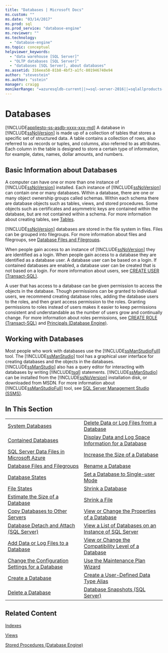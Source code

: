 ```yaml
---
title: "Databases | Microsoft Docs"
ms.custom: ""
ms.date: "03/14/2017"
ms.prod: sql
ms.prod_service: "database-engine"
ms.reviewer: ""
ms.technology: 
  - "database-engine"
ms.topic: conceptual
helpviewer_keywords: 
  - "data warehouse [SQL Server]"
  - "OLTP databases [SQL Server]"
  - "databases [SQL Server], about databases"
ms.assetid: 316eea58-81b8-4bf3-a1fc-801946740e94
author: "stevestein"
ms.author: "sstein"
manager: craigg
monikerRange: "=azuresqldb-current||>=sql-server-2016||=sqlallproducts-allversions||>=sql-server-linux-2017||=azuresqldb-mi-current"
---
```

# Databases
[!INCLUDE[appliesto-ss-asdb-xxxx-xxx-md](../../includes/appliesto-ss-asdb-xxxx-xxx-md.md)]
  A database in [!INCLUDE[ssNoVersion](../../includes/ssnoversion-md.md)] is made up of a collection of tables that stores a specific set of structured data. A table contains a collection of rows, also referred to as records or tuples, and columns, also referred to as attributes. Each column in the table is designed to store a certain type of information, for example, dates, names, dollar amounts, and numbers.  
  
## Basic Information about Databases  
 A computer can have one or more than one instance of [!INCLUDE[ssNoVersion](../../includes/ssnoversion-md.md)] installed. Each instance of [!INCLUDE[ssNoVersion](../../includes/ssnoversion-md.md)] can contain one or many databases.  Within a database, there are one or many object ownership groups called schemas. Within each schema there are database objects such as tables, views, and stored procedures. Some objects such as certificates and asymmetric keys are contained within the database, but are not contained within a schema. For more information about creating tables, see [Tables](../../relational-databases/tables/tables.md).  
  
 [!INCLUDE[ssNoVersion](../../includes/ssnoversion-md.md)] databases are stored in the file system in files. Files can be grouped into filegroups. For more information about files and filegroups, see [Database Files and Filegroups](../../relational-databases/databases/database-files-and-filegroups.md).  
  
 When people gain access to an instance of [!INCLUDE[ssNoVersion](../../includes/ssnoversion-md.md)] they are identified as a login. When people gain access to a database they are identified as a database user. A database user can be based on a login. If contained databases are enabled, a database user can be created that is not based on a login. For more information about users, see [CREATE USER &#40;Transact-SQL&#41;](../../t-sql/statements/create-user-transact-sql.md).  
  
 A user that has access to a database can be given permission to access the objects in the database. Though permissions can be granted to individual users, we recommend creating database roles, adding the database users to the roles, and then grant access permission to the roles. Granting permissions to roles instead of users makes it easier to keep permissions consistent and understandable as the number of users grow and continually change. For more information about roles permissions, see [CREATE ROLE &#40;Transact-SQL&#41;](../../t-sql/statements/create-role-transact-sql.md) and [Principals &#40;Database Engine&#41;](../../relational-databases/security/authentication-access/principals-database-engine.md).  
  
## Working with Databases  
 Most people who work with databases use the [!INCLUDE[ssManStudioFull](../../includes/ssmanstudiofull-md.md)] tool. The [!INCLUDE[ssManStudio](../../includes/ssmanstudio-md.md)] tool has a graphical user interface for creating databases and the objects in the databases. [!INCLUDE[ssManStudio](../../includes/ssmanstudio-md.md)] also has a query editor for interacting with databases by writing [!INCLUDE[tsql](../../includes/tsql-md.md)] statements. [!INCLUDE[ssManStudio](../../includes/ssmanstudio-md.md)] can be installed from the [!INCLUDE[ssNoVersion](../../includes/ssnoversion-md.md)] installation disk, or downloaded from MSDN. For more information about [!INCLUDE[ssManStudioFull](../../includes/ssmanstudiofull-md.md)] tool, see [SQL Server Management Studio (SSMS)](../../ssms/sql-server-management-studio-ssms.md).
  
## In This Section  
  
|||  
|-|-|  
|[System Databases](../../relational-databases/databases/system-databases.md)|[Delete Data or Log Files from a Database](../../relational-databases/databases/delete-data-or-log-files-from-a-database.md)|  
|[Contained Databases](../../relational-databases/databases/contained-databases.md)|[Display Data and Log Space Information for a Database](../../relational-databases/databases/display-data-and-log-space-information-for-a-database.md)|  
|[SQL Server Data Files in Microsoft Azure](../../relational-databases/databases/sql-server-data-files-in-microsoft-azure.md)|[Increase the Size of a Database](../../relational-databases/databases/increase-the-size-of-a-database.md)|  
|[Database Files and Filegroups](../../relational-databases/databases/database-files-and-filegroups.md)|[Rename a Database](../../relational-databases/databases/rename-a-database.md)|  
|[Database States](../../relational-databases/databases/database-states.md)|[Set a Database to Single-user Mode](../../relational-databases/databases/set-a-database-to-single-user-mode.md)|  
|[File States](../../relational-databases/databases/file-states.md)|[Shrink a Database](../../relational-databases/databases/shrink-a-database.md)|  
|[Estimate the Size of a Database](../../relational-databases/databases/estimate-the-size-of-a-database.md)|[Shrink a File](../../relational-databases/databases/shrink-a-file.md)|  
|[Copy Databases to Other Servers](../../relational-databases/databases/copy-databases-to-other-servers.md)|[View or Change the Properties of a Database](../../relational-databases/databases/view-or-change-the-properties-of-a-database.md)|  
|[Database Detach and Attach &#40;SQL Server&#41;](../../relational-databases/databases/database-detach-and-attach-sql-server.md)|[View a List of Databases on an Instance of SQL Server](../../relational-databases/databases/view-a-list-of-databases-on-an-instance-of-sql-server.md)|  
|[Add Data or Log Files to a Database](../../relational-databases/databases/add-data-or-log-files-to-a-database.md)|[View or Change the Compatibility Level of a Database](../../relational-databases/databases/view-or-change-the-compatibility-level-of-a-database.md)|  
|[Change the Configuration Settings for a Database](../../relational-databases/databases/change-the-configuration-settings-for-a-database.md)|[Use the Maintenance Plan Wizard](../../relational-databases/maintenance-plans/use-the-maintenance-plan-wizard.md)|  
|[Create a Database](../../relational-databases/databases/create-a-database.md)|[Create a User-Defined Data Type Alias](../../relational-databases/databases/create-a-user-defined-data-type-alias.md)|  
|[Delete a Database](../../relational-databases/databases/delete-a-database.md)|[Database Snapshots &#40;SQL Server&#41;](../../relational-databases/databases/database-snapshots-sql-server.md)|  
  
## Related Content  
 [Indexes](../../relational-databases/indexes/indexes.md)  
  
 [Views](../../relational-databases/views/views.md)  
  
 [Stored Procedures &#40;Database Engine&#41;](../../relational-databases/stored-procedures/stored-procedures-database-engine.md)  
  
  
